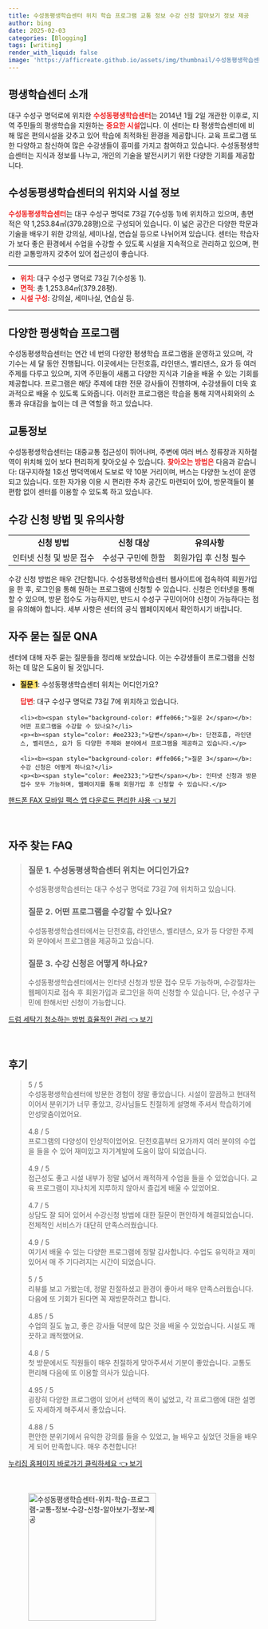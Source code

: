```yaml
---
title: 수성동평생학습센터 위치 학습 프로그램 교통 정보 수강 신청 알아보기 정보 제공
author: bing
date: 2025-02-03
categories: [Blogging]
tags: [writing]
render_with_liquid: false
image: 'https://afficreate.github.io/assets/img/thumbnail/수성동평생학습센터-위치-학습-프로그램-교통-정보-수강-신청-알아보기-정보-제공.webp'
---
```



<h2 id='평생학습센터 소개'>평생학습센터 소개</h2>

<p>대구 수성구 명덕로에 위치한 <b><span style="color: #ee2323;">수성동평생학습센터</span></b>는 2014년 1월 2일 개관한 이후로, 지역 주민들의 평생학습을 지원하는 <b><span style="color: #ee2323;">중요한 시설</span></b>입니다. 이 센터는 타 평생학습센터에 비해 많은 편의시설을 갖추고 있어 학습에 최적화된 환경을 제공합니다. 교육 프로그램 또한 다양하고 참신하여 많은 수강생들이 흥미를 가지고 참여하고 있습니다. 수성동평생학습센터는 지식과 정보를 나누고, 개인의 기술을 발전시키기 위한 다양한 기회를 제공합니다.</p>

<h2 id='수성동평생학습센터의 위치와 시설 정보'>수성동평생학습센터의 위치와 시설 정보</h2>

<p><b><span style="color: #ee2323;">수성동평생학습센터</span></b>는 대구 수성구 명덕로 73길 7(수성동 1)에 위치하고 있으며, 총면적은 약 1,253.84㎡(379.28평)으로 구성되어 있습니다. 이 넓은 공간은 다양한 학문과 기술을 배우기 위한 강의실, 세미나실, 연습실 등으로 나뉘어져 있습니다. 센터는 학습자가 보다 좋은 환경에서 수업을 수강할 수 있도록 시설을 지속적으로 관리하고 있으며, 편리한 교통망까지 갖추어 있어 접근성이 좋습니다.</p>

<hr />

<ul>
    <li><b><span style="color: #ee2323;">위치</span></b>: 대구 수성구 명덕로 73길 7(수성동 1).</li>
    <li><b><span style="color: #ee2323;">면적</span></b>: 총 1,253.84㎡(379.28평).</li>
    <li><b><span style="color: #ee2323;">시설 구성</span></b>: 강의실, 세미나실, 연습실 등.</li>
</ul>

<hr />

<h2 id='다양한 평생학습 프로그램'>다양한 평생학습 프로그램</h2>

<p>수성동평생학습센터는 연간 네 번의 다양한 평생학습 프로그램을 운영하고 있으며, 각 기수는 세 달 동안 진행됩니다. 이곳에서는 단전호흡, 라인댄스, 벨리댄스, 요가 등 여러 주제를 다루고 있으며, 지역 주민들이 새롭고 다양한 지식과 기술을 배울 수 있는 기회를 제공합니다. 프로그램은 해당 주제에 대한 전문 강사들이 진행하며, 수강생들이 더욱 효과적으로 배울 수 있도록 도와줍니다. 이러한 프로그램은 학습을 통해 지역사회와의 소통과 유대감을 높이는 데 큰 역할을 하고 있습니다.</p>

<h2 id='교통정보'>교통정보</h2>

<p>수성동평생학습센터는 대중교통 접근성이 뛰어나며, 주변에 여러 버스 정류장과 지하철 역이 위치해 있어 보다 편리하게 찾아오실 수 있습니다. <b><span style="color: #ee2323;">찾아오는 방법은</span></b> 다음과 같습니다: 대구지하철 1호선 명덕역에서 도보로 약 10분 거리이며, 버스는 다양한 노선이 운영되고 있습니다. 또한 자가용 이용 시 편리한 주차 공간도 마련되어 있어, 방문객들이 불편함 없이 센터를 이용할 수 있도록 하고 있습니다.</p>

<h2 id='수강 신청 방법 및 유의사항'>수강 신청 방법 및 유의사항</h2>

<table>
    <tr>
        <td style="text-align: center; height: 17px;"><b>신청 방법</b></td>
        <td style="text-align: center; height: 17px;"><b>신청 대상</b></td>
        <td style="text-align: center; height: 17px;"><b>유의사항</b></td>
    </tr>
    <tr>
        <td style="text-align: center; height: 17px;">인터넷 신청 및 방문 접수</td>
        <td style="text-align: center; height: 17px;">수성구 구민에 한함</td>
        <td style="text-align: center; height: 17px;">회원가입 후 신청 필수</td>
    </tr>
</table>

<p>수강 신청 방법은 매우 간단합니다. 수성동평생학습센터 웹사이트에 접속하여 회원가입을 한 후, 로그인을 통해 원하는 프로그램에 신청할 수 있습니다. 신청은 인터넷을 통해 할 수 있으며, 방문 접수도 가능하지만, 반드시 수성구 구민이어야 신청이 가능하다는 점을 유의해야 합니다. 세부 사항은 센터의 공식 웹페이지에서 확인하시기 바랍니다.</p>

<h2 id='자주 묻는 질문 QNA'>자주 묻는 질문 QNA</h2>

<p>센터에 대해 자주 묻는 질문들을 정리해 보았습니다. 이는 수강생들이 프로그램을 신청하는 데 많은 도움이 될 것입니다.</p>

<ul>
    <li><b><span style="background-color: #ffe066;">질문 1</span></b>: 수성동평생학습센터 위치는 어디인가요?</li>
    <p><b><span style="color: #ee2323;">답변</span></b>: 대구 수성구 명덕로 73길 7에 위치하고 있습니다.</p>

    <li><b><span style="background-color: #ffe066;">질문 2</span></b>: 어떤 프로그램을 수강할 수 있나요?</li>
    <p><b><span style="color: #ee2323;">답변</span></b>: 단전호흡, 라인댄스, 벨리댄스, 요가 등 다양한 주제와 분야에서 프로그램을 제공하고 있습니다.</p>

    <li><b><span style="background-color: #ffe066;">질문 3</span></b>: 수강 신청은 어떻게 하나요?</li>
    <p><b><span style="color: #ee2323;">답변</span></b>: 인터넷 신청과 방문 접수 모두 가능하며, 웹페이지를 통해 회원가입 후 신청할 수 있습니다.</p>
</ul>


<p><a class="click-button" title="핸드폰 FAX 모바일 팩스 앱 다운로드 편리한 사용" href="https://afficreate.github.io/posts/%ED%95%B8%EB%93%9C%ED%8F%B0-FAX-%EB%AA%A8%EB%B0%94%EC%9D%BC-%ED%8C%A9%EC%8A%A4-%EC%95%B1-%EB%8B%A4%EC%9A%B4%EB%A1%9C%EB%93%9C-%ED%8E%B8%EB%A6%AC%ED%95%9C-%EC%82%AC%EC%9A%A9/" rel="dofollow">핸드폰 FAX 모바일 팩스 앱 다운로드 편리한 사용 👈 보기</a></p><br>
<h2 id='자주_찾는_FAQ'>자주 찾는 FAQ</h2>
<div itemscope="" itemtype="https://schema.org/FAQPage"> 
<blockquote> 
<div itemscope="" itemprop="mainEntity" itemtype="https://schema.org/Question"> 
<h3 itemprop="name">질문 1. 수성동평생학습센터 위치는 어디인가요?</h3> 
<div itemscope="" itemprop="acceptedAnswer" itemtype="https://schema.org/Answer"> 
<span itemprop="text"> 
<p>수성동평생학습센터는 대구 수성구 명덕로 73길 7에 위치하고 있습니다.</p> 
</span> 
</div> 
</div> 
<div itemscope="" itemprop="mainEntity" itemtype="https://schema.org/Question"> 
<h3 itemprop="name">질문 2. 어떤 프로그램을 수강할 수 있나요?</h3> 
<div itemscope="" itemprop="acceptedAnswer" itemtype="https://schema.org/Answer"> 
<span itemprop="text"> 
<p>수성동평생학습센터에서는 단전호흡, 라인댄스, 벨리댄스, 요가 등 다양한 주제와 분야에서 프로그램을 제공하고 있습니다.</p> 
</span> 
</div> 
</div> 
<div itemscope="" itemprop="mainEntity" itemtype="https://schema.org/Question"> 
<h3 itemprop="name">질문 3. 수강 신청은 어떻게 하나요?</h3> 
<div itemscope="" itemprop="acceptedAnswer" itemtype="https://schema.org/Answer"> 
<span itemprop="text"> 
<p>수성동평생학습센터에서는 인터넷 신청과 방문 접수 모두 가능하며, 수강절차는 웹페이지로 접속 후 회원가입과 로그인을 하여 신청할 수 있습니다. 단, 수성구 구민에 한해서만 신청이 가능합니다.</p> 
</span> 
</div> 
</div> 
</blockquote> 
</div>
<p><a class="click-button" title="드럼 세탁기 청소하는 방법 효율적인 관리" href="https://afficreate.github.io/posts/%EB%93%9C%EB%9F%BC-%EC%84%B8%ED%83%81%EA%B8%B0-%EC%B2%AD%EC%86%8C%ED%95%98%EB%8A%94-%EB%B0%A9%EB%B2%95-%ED%9A%A8%EC%9C%A8%EC%A0%81%EC%9D%B8-%EA%B4%80%EB%A6%AC/" rel="dofollow">드럼 세탁기 청소하는 방법 효율적인 관리 👈 보기</a></p><br>
<h2 id='후기'>후기</h2>
<div itemscope itemtype="https://schema.org/Product">
  <blockquote>
  <div itemprop="review" itemscope itemtype="https://schema.org/Review">
      <div itemprop="reviewRating" itemscope itemtype="https://schema.org/Rating"> <span itemprop="ratingValue">5</span> / <span itemprop="bestRating">5</span> </div>
      <span itemprop="reviewBody">수성동평생학습센터에 방문한 경험이 정말 좋았습니다. 시설이 깔끔하고 현대적이어서 분위기가 너무 좋았고, 강사님들도 친절하게 설명해 주셔서 학습하기에 안성맞춤이었어요.</span>
  </div>
  <br>
  <div itemprop="review" itemscope itemtype="https://schema.org/Review">
      <div itemprop="reviewRating" itemscope itemtype="https://schema.org/Rating"> <span itemprop="ratingValue">4.8</span> / <span itemprop="bestRating">5</span> </div>
      <span itemprop="reviewBody">프로그램의 다양성이 인상적이었어요. 단전호흡부터 요가까지 여러 분야의 수업을 들을 수 있어 재미있고 자기계발에 도움이 많이 되었습니다.</span>
  </div>
  <br>
  <div itemprop="review" itemscope itemtype="https://schema.org/Review">
      <div itemprop="reviewRating" itemscope itemtype="https://schema.org/Rating"> <span itemprop="ratingValue">4.9</span> / <span itemprop="bestRating">5</span> </div>
      <span itemprop="reviewBody">접근성도 좋고 시설 내부가 정말 넓어서 쾌적하게 수업을 들을 수 있었습니다. 교육 프로그램이 지나치게 지루하지 않아서 즐겁게 배울 수 있었어요.</span>
  </div>
  <br>
  <div itemprop="review" itemscope itemtype="https://schema.org/Review">
      <div itemprop="reviewRating" itemscope itemtype="https://schema.org/Rating"> <span itemprop="ratingValue">4.7</span> / <span itemprop="bestRating">5</span> </div>
      <span itemprop="reviewBody">상담도 잘 되어 있어서 수강신청 방법에 대한 질문이 편안하게 해결되었습니다. 전체적인 서비스가 대단히 만족스러웠습니다.</span>
  </div>
  <br>
  <div itemprop="review" itemscope itemtype="https://schema.org/Review">
      <div itemprop="reviewRating" itemscope itemtype="https://schema.org/Rating"> <span itemprop="ratingValue">4.9</span> / <span itemprop="bestRating">5</span> </div>
      <span itemprop="reviewBody">여기서 배울 수 있는 다양한 프로그램에 정말 감사합니다. 수업도 유익하고 재미있어서 매 주 기다려지는 시간이 되었습니다.</span>
  </div>
  <br>
  <div itemprop="review" itemscope itemtype="https://schema.org/Review">
      <div itemprop="reviewRating" itemscope itemtype="https://schema.org/Rating"> <span itemprop="ratingValue">5</span> / <span itemprop="bestRating">5</span> </div>
      <span itemprop="reviewBody">리뷰를 보고 가봤는데, 정말 친절하셨고 환경이 좋아서 매우 만족스러웠습니다. 다음에 또 기회가 된다면 꼭 재방문하려고 합니다.</span>
  </div>
  <br>
  <div itemprop="review" itemscope itemtype="https://schema.org/Review">
      <div itemprop="reviewRating" itemscope itemtype="https://schema.org/Rating"> <span itemprop="ratingValue">4.85</span> / <span itemprop="bestRating">5</span> </div>
      <span itemprop="reviewBody">수업의 질도 높고, 좋은 강사들 덕분에 많은 것을 배울 수 있었습니다. 시설도 깨끗하고 쾌적했어요.</span>
  </div>
  <br>
  <div itemprop="review" itemscope itemtype="https://schema.org/Review">
      <div itemprop="reviewRating" itemscope itemtype="https://schema.org/Rating"> <span itemprop="ratingValue">4.8</span> / <span itemprop="bestRating">5</span> </div>
      <span itemprop="reviewBody">첫 방문에서도 직원들이 매우 친절하게 맞아주셔서 기분이 좋았습니다. 교통도 편리해 다음에 또 이용할 의사가 있습니다.</span>
  </div>
  <br>
  <div itemprop="review" itemscope itemtype="https://schema.org/Review">
      <div itemprop="reviewRating" itemscope itemtype="https://schema.org/Rating"> <span itemprop="ratingValue">4.95</span> / <span itemprop="bestRating">5</span> </div>
      <span itemprop="reviewBody">굉장히 다양한 프로그램이 있어서 선택의 폭이 넓었고, 각 프로그램에 대한 설명도 자세하게 해주셔서 좋았습니다.</span>
  </div>
  <br>
  <div itemprop="review" itemscope itemtype="https://schema.org/Review">
      <div itemprop="reviewRating" itemscope itemtype="https://schema.org/Rating"> <span itemprop="ratingValue">4.88</span> / <span itemprop="bestRating">5</span> </div>
      <span itemprop="reviewBody">편안한 분위기에서 유익한 강의를 들을 수 있었고, 늘 배우고 싶었던 것들을 배우게 되어 만족합니다. 매우 추천합니다!</span>
  </div>
  </blockquote>
</div>
<p><a class="click-button" title="누리집 홈페이지 바로가기 클릭하세요" href="https://afficreate.github.io/posts/%EB%88%84%EB%A6%AC%EC%A7%91-%ED%99%88%ED%8E%98%EC%9D%B4%EC%A7%80-%EB%B0%94%EB%A1%9C%EA%B0%80%EA%B8%B0-%ED%81%B4%EB%A6%AD%ED%95%98%EC%84%B8%EC%9A%94/" rel="dofollow">누리집 홈페이지 바로가기 클릭하세요 👈 보기</a></p><br>
<figure class="image"><img src="https://afficreate.github.io/assets/img/thumbnail/수성동평생학습센터-위치-학습-프로그램-교통-정보-수강-신청-알아보기-정보-제공.webp" alt="수성동평생학습센터-위치-학습-프로그램-교통-정보-수강-신청-알아보기-정보-제공" width="256" height="256"></figure>